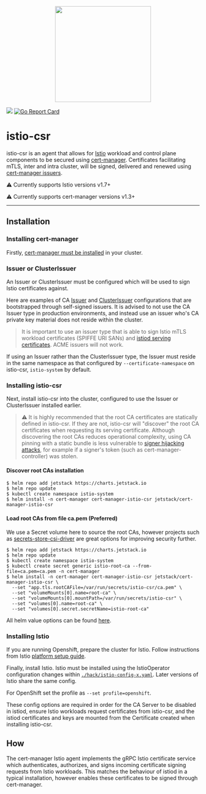 <p align="center"><img src="https://github.com/jetstack/cert-manager/blob/master/logo/logo.png" width="250x" /></p>
</a>
<a href="https://godoc.org/github.com/cert-manager/istio-csr"><img src="https://godoc.org/github.com/cert-manager/istio-csr?status.svg"></a>
<a href="https://goreportcard.com/report/github.com/cert-manager/istio-csr"><img alt="Go Report Card" src="https://goreportcard.com/badge/github.com/cert-manager/istio-csr" /></a></p>

# istio-csr

istio-csr is an agent that allows for [Istio](https://istio.io) workload and
control plane components to be secured using
[cert-manager](https://cert-manager.io). Certificates facilitating mTLS, inter
and intra cluster, will be signed, delivered and renewed using [cert-manager
issuers](https://cert-manager.io/docs/concepts/issuer).

⚠️ Currently supports Istio versions v1.7+

⚠️ Currently supports cert-manager versions v1.3+

---

## Installation

### Installing cert-manager

Firstly, [cert-manager must be
installed](https://cert-manager.io/docs/installation/) in your cluster.

### Issuer or ClusterIssuer
An Issuer or ClusterIssuer must be configured which will be used to sign Istio
certificates against.

Here are examples of CA [Issuer](./docs/example-issuer.yaml) and
[ClusterIssuer](./docs/example-cluster-issuer.yaml) configurations that are
bootstrapped through self-signed issuers. It is advised to not use the CA Issuer
type in production environments, and instead use an issuer who's CA private key
material does not reside within the cluster.

> It is important to use an issuer type that is able to sign Istio mTLS workload
> certificates (SPIFFE URI SANs) and
> [istiod serving certificates](./deploy/charts/istio-csr/templates/certificate.yaml).
> ACME issuers will not work.

If using an Issuer rather than the ClusterIssuer type, the Issuer must reside in
the same namespace as that configured by `--certificate-namespace` on istio-csr,
`istio-system` by default.

### Installing istio-csr

Next, install istio-csr into the cluster, configured to use the Issuer or
ClusterIssuer installed earlier.

> ⚠️ It is highly recommended that the root CA certificates are statically
> defined in istio-csr. If they are not, istio-csr will "discover" the root CA
> certificates when requesting its serving certificate. Although discovering the
> root CAs reduces operational complexity, using CA pinning with a static bundle
> is less vulnerable to
> [signer hijacking attacks](https://github.com/cert-manager/istio-csr/issues/103#issuecomment-923882792),
> for example if a signer's token (such as cert-manager-controller) was stolen.

#### Discover root CAs installation

```terminal
$ helm repo add jetstack https://charts.jetstack.io
$ helm repo update
$ kubectl create namespace istio-system
$ helm install -n cert-manager cert-manager-istio-csr jetstack/cert-manager-istio-csr
```

#### Load root CAs from file ca.pem (Preferred)

We use a Secret volume here to source the root CAs, however projects such as
[secrets-store-csi-driver](https://github.com/kubernetes-sigs/secrets-store-csi-driver)
are great options for improving security further.

```terminal
$ helm repo add jetstack https://charts.jetstack.io
$ helm repo update
$ kubectl create namespace istio-system
$ kubectl create secret generic istio-root-ca --from-file=ca.pem=ca.pem -n cert-manager
$ helm install -n cert-manager cert-manager-istio-csr jetstack/cert-manager-istio-csr \
  --set "app.tls.rootCAFile=/var/run/secrets/istio-csr/ca.pem" \
  --set "volumeMounts[0].name=root-ca" \
  --set "volumeMounts[0].mountPath=/var/run/secrets/istio-csr" \
  --set "volumes[0].name=root-ca" \
  --set "volumes[0].secret.secretName=istio-root-ca"
```

All helm value options can be found [here](./deploy/charts/istio-csr/README.md).

### Installing Istio

If you are running Openshift, prepare the cluster for Istio.
Follow instructions from Istio [platform setup
guide](https://istio.io/latest/docs/setup/platform-setup/openshift/).

Finally, install Istio. Istio must be installed using the IstioOperator
configuration changes within
[`./hack/istio-config-x.yaml`](./hack/istio-config-1.11.4.yaml). Later versions
of Istio share the same config.

For OpenShift set the profile as `--set profile=openshift`.

These config options are required in order for the CA Server to be disabled in
istiod, ensure Istio workloads request certificates from istio-csr, and the
istiod certificates and keys are mounted from the Certificate created when
installing istio-csr.


## How

The cert-manager Istio agent implements the gRPC Istio certificate service which
authenticates, authorizes, and signs incoming certificate signing requests from
Istio workloads. This matches the behaviour of istiod in a typical installation,
however enables these certificates to be signed through cert-manager.
